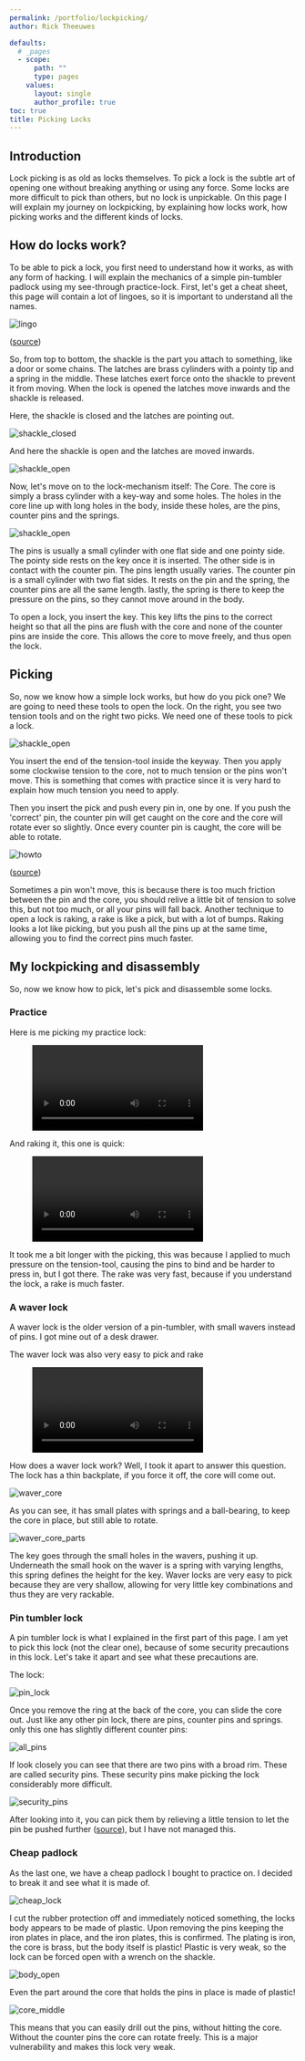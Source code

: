 ```yaml
---
permalink: /portfolio/lockpicking/
author: Rick Theeuwes

defaults:
  # _pages
  - scope:
      path: ""
      type: pages
    values:
      layout: single
      author_profile: true
toc: true
title: Picking Locks
---
```


## Introduction

Lock picking is as old as locks themselves. To pick a lock is the subtle art of opening one without breaking anything or using any force. Some locks are more difficult to pick than others, but no lock is unpickable. On this page I will explain my journey on lockpicking, by explaining how locks work, how picking works and the different kinds of locks.

## How do locks work?

To be able to pick a lock, you first need to understand how it works, as with any form of hacking. I will explain the mechanics of a simple pin-tumbler padlock using my see-through practice-lock. First, let's get a cheat sheet, this page will contain a lot of lingoes, so it is important to understand all the names.

![lingo](https://raw.githubusercontent.com/Riqky/riqky.github.io/master/assets/images/lock/anatomy.jpg)

([source](https://www.virosecurityclub.com/the-anatomy-of-a-padlock/))

So, from top to bottom, the shackle is the part you attach to something, like a door or some chains. The latches are brass cylinders with a pointy tip and a spring in the middle. These latches exert force onto the shackle to prevent it from moving. When the lock is opened the latches move inwards and the shackle is released.

Here, the shackle is closed and the latches are pointing out.

![shackle_closed](https://raw.githubusercontent.com/Riqky/riqky.github.io/master/assets/images/lock/shackle_closed.jpg)

And here the shackle is open and the latches are moved inwards.

![shackle_open](https://raw.githubusercontent.com/Riqky/riqky.github.io/master/assets/images/lock/shackle_open.jpg)

Now, let's move on to the lock-mechanism itself: The Core. The core is simply a brass cylinder with a key-way and some holes. The holes in the core line up with long holes in the body, inside these holes, are the pins, counter pins and the springs.

![shackle_open](https://raw.githubusercontent.com/Riqky/riqky.github.io/master/assets/images/lock/pins.jpg)

The pins is usually a small cylinder with one flat side and one pointy side. The pointy side rests on the key once it is inserted. The other side is in contact with the counter pin. The pins length usually varies. The counter pin is a small cylinder with two flat sides. It rests on the pin and the spring, the counter pins are all the same length. lastly, the spring is there to keep the pressure on the pins, so they cannot move around in the body.

To open a lock, you insert the key. This key lifts the pins to the correct height so that all the pins are flush with the core and none of the counter pins are inside the core. This allows the core to move freely, and thus open the lock.

## Picking

So, now we know how a simple lock works, but how do you pick one? We are going to need these tools to open the lock. On the right, you see two tension tools and on the right two picks. We need one of these tools to pick a lock.

![shackle_open](https://raw.githubusercontent.com/Riqky/riqky.github.io/master/assets/images/lock/tools.jpg)

You insert the end of the tension-tool inside the keyway. Then you apply some clockwise tension to the core, not to much tension or the pins won't move. This is something that comes with practice since it is very hard to explain how much tension you need to apply.

Then you insert the pick and push every pin in, one by one. If you push the 'correct' pin, the counter pin will get caught on the core and the core will rotate ever so slightly. Once every counter pin is caught, the core will be able to rotate.

![howto](https://raw.githubusercontent.com/Riqky/riqky.github.io/master/assets/images/lock/howto.gif)

([source](https://apexridge.com/knowing-why/))

Sometimes a pin won't move, this is because there is too much friction between the pin and the core, you should relive a little bit of tension to solve this, but not too much, or all your pins will fall back.
Another technique to open a lock is raking, a rake is like a pick, but with a lot of bumps. Raking looks a lot like picking, but you push all the pins up at the same time, allowing you to find the correct pins much faster.

## My lockpicking and disassembly

So, now we know how to pick, let's pick and disassemble some locks.

### Practice

Here is me picking my practice lock:

<figure class="video_container">
  <video controls="true" allowfullscreen="true">
    <source src="https://raw.githubusercontent.com/Riqky/riqky.github.io/master/assets/images/lock/practice_pick.mp4" type="video/mp4">
  </video>
</figure>

And raking it, this one is quick:

<figure class="video_container">
  <video controls="true" allowfullscreen="true">
    <source src="https://raw.githubusercontent.com/Riqky/riqky.github.io/master/assets/images/lock/practice_rake.mp4" type="video/mp4">
  </video>
</figure>

It took me a bit longer with the picking, this was because I applied to much pressure on the tension-tool, causing the pins to bind and be harder to press in, but I got there. The rake was very fast, because if you understand the lock, a rake is much faster.

### A waver lock

A waver lock is the older version of a pin-tumbler, with small wavers instead of pins. I got mine out of a desk drawer.

The waver lock was also very easy to pick and rake

<figure class="video_container">
  <video controls="true" allowfullscreen="true">
    <source src="https://raw.githubusercontent.com/Riqky/riqky.github.io/master/assets/images/lock/waver_rake.mp4" type="video/mp4">
  </video>
</figure>

How does a waver lock work? Well, I took it apart to answer this question. The lock has a thin backplate, if you force it off, the core will come out.

![waver_core](https://raw.githubusercontent.com/Riqky/riqky.github.io/master/assets/images/lock/waver_core.jpg)

As you can see, it has small plates with springs and a ball-bearing, to keep the core in place, but still able to rotate.

![waver_core_parts](https://raw.githubusercontent.com/Riqky/riqky.github.io/master/assets/images/lock/waver_core_parts.jpg)

The key goes through the small holes in the wavers, pushing it up. Underneath the small hook on the waver is a spring with varying lengths, this spring defines the height for the key. Waver locks are very easy to pick because they are very shallow, allowing for very little key combinations and thus they are very rackable.

### Pin tumbler lock

A pin tumbler lock is what I explained in the first part of this page. I am yet to pick this lock (not the clear one), because of some security precautions in this lock. Let's take it apart and see what these precautions are.

The lock:

![pin_lock](https://raw.githubusercontent.com/Riqky/riqky.github.io/master/assets/images/lock/pin_lock.jpg)

Once you remove the ring at the back of the core, you can slide the core out. Just like any other pin lock, there are pins, counter pins and springs. only this one has slightly different counter pins:

![all_pins](https://raw.githubusercontent.com/Riqky/riqky.github.io/master/assets/images/lock/all_pins.jpg)

If look closely you can see that there are two pins with a broad rim. These are called security pins. These security pins make picking the lock considerably more difficult.

![security_pins](https://raw.githubusercontent.com/Riqky/riqky.github.io/master/assets/images/lock/security_pins.gif)

After looking into it, you can pick them by relieving a little tension to let the pin be pushed further ([source](https://www.art-of-lockpicking.com/security-pins/)), but I have not managed this.

### Cheap padlock

As the last one, we have a cheap padlock I bought to practice on. I decided to break it and see what it is made of.

![cheap_lock](https://raw.githubusercontent.com/Riqky/riqky.github.io/master/assets/images/lock/cheap_lock.jpg)

I cut the rubber protection off and immediately noticed something, the locks body appears to be made of plastic. Upon removing the pins keeping the iron plates in place, and the iron plates, this is confirmed. The plating is iron, the core is brass, but the body itself is plastic! Plastic is very weak, so the lock can be forced open with a wrench on the shackle.

![body_open](https://raw.githubusercontent.com/Riqky/riqky.github.io/master/assets/images/lock/body_open.jpg)

Even the part around the core that holds the pins in place is made of plastic!

![core_middle](https://raw.githubusercontent.com/Riqky/riqky.github.io/master/assets/images/lock/core_middle.jpg)

This means that you can easily drill out the pins, without hitting the core. Without the counter pins the core can rotate freely. This is a major vulnerability and makes this lock very weak.
